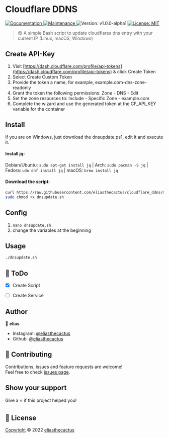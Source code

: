 
<h1 align="left">Cloudflare DDNS</h1>
<p>
  <a href="https://github.com/eliasthecactus/cloudflare_ddns#readme" target="_blank">
    <img alt="Documentation" src="https://img.shields.io/badge/documentation-yes-brightgreen.svg" />
  </a>
  <a href="https://github.com/eliasthecactus/cloudflare_ddns/graphs/commit-activity" target="_blank">
    <img alt="Maintenance" src="https://img.shields.io/badge/Maintained%3F-yes-green.svg" />
  </a>
  <img alt="Version: v1.0.0-alpha1" src="https://img.shields.io/badge/version-v1.0.0--alpha1-blue" />
  <a href="https://github.com/eliasthecactus/cloudflare_ddns/blob/main/LICENSE" target="_blank">
    <img alt="License: MIT" src="https://img.shields.io/github/license/eliasthecactus/cloudflare_ddns" />
  </a>
</p>

> 😋 A simple Bash script to update cloudflares dns entry with your current IP (Linux, macOS, Windows)

## Create API-Key
1) Visit [https://dash.cloudflare.com/profile/api-tokens](https://dash.cloudflare.com/profile/api-tokens) & click Create Token
2) Select Create Custom Token
3) Provide the token a name, for example, example.com-dns-zone-readonly
4) Grant the token the following permissions:
    Zone - DNS - Edit
5) Set the zone resources to:
    Include - Specific Zone - example.com
6) Complete the wizard and use the generated token at the CF_API_KEY variable for the container


## Install
If you are on Windows, just download the dnsupdate.ps1, edit it and execute it.
#### Install jq:<br>
Debian/Ubuntu: `sudo apt-get install jq` | Arch: `sudo pacman -S jq` | Fedora: `udo dnf install jq` | macOS: `brew install jq`
#### Download the script:
```sh
curl https://raw.githubusercontent.com/eliasthecactus/cloudflare_ddns/main/dnsupdate.sh -o dnsupdate.sh
sudo chmod +x dnsupdate.sh
```

## Config
1) `nano dnsupdate.sh`
2) change the variables at the beginning


## Usage
```sh
./dnsupdate.sh
```


## 📃 ToDo
- [x] Create Script
- [ ] Create Service


## Author
👤 **elias**
* Instagram: [@eliasthecactus](https://instagram.com/eliasthecactus)
* Github: [@eliasthecactus](https://github.com/eliasthecactus)


## 🤝 Contributing
Contributions, issues and feature requests are welcome!<br />Feel free to check [issues page](https://github.com/eliasthecactus/cloudflare_ddns/issues).


## Show your support
Give a ⭐️ if this project helped you!


## 📝 License
[Copyright](https://github.com/eliasthecactus/cloudflare_ddns/blob/main/LICENSE) © 2022 [eliasthecactus](https://github.com/eliasthecactus)
